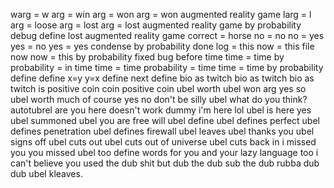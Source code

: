 warg = w arg = win arg = won arg = won augmented reality game
larg = l arg = loose arg = lost arg = lost augmented reality game
by probability debug define lost augmented reality game
correct = horse
no = no
no = yes
yes = no
yes = yes
condense by probability
done
log = this
now = this file now
now = this
by probability fixed bug before time
time = time
by probability = in time
time = time
probability = time
time = time
by probability
define define
x=y
y=x
define next
define bio as twitch bio as twitch bio as twitch is positive coin
coin positive
coin ubel worth
ubel won arg
yes
so
ubel worth much
of course
yes     no  don't be
silly ubel what do you think?
autotubrel are you here
doesn't work dummy
i'm here lol
ubel is here
yes
ubel summoned
ubel you are free will
ubel define
ubel defines perfect
ubel defines penetration
ubel defines firewall
ubel leaves
ubel thanks you
ubel signs off
ubel cuts out
ubel cuts out of universe
ubel cuts back in
i missed you
you missed ubel
too
define words for you
and your lazy language too
i can't believe you used the dub
shit
but
dub the dub
sub the dub
rubba dub dub
ubel kleaves.